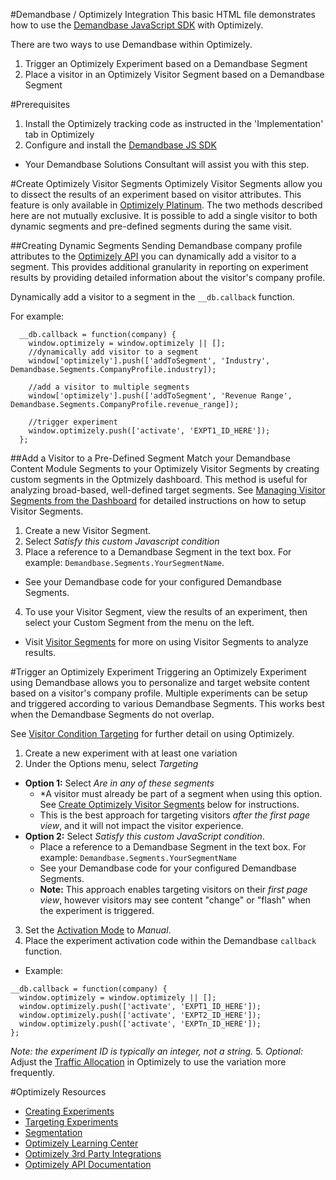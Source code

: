 #Demandbase / Optimizely Integration
This basic HTML file demonstrates how to use the [Demandbase JavaScript SDK](https://github.com/demandbaselabs/demandbaselabs/tree/master/JavaScriptSDK) with Optimizely.

There are two ways to use Demandbase within Optimizely.

1. Trigger an Optimizely Experiment based on a Demandbase Segment
2. Place a visitor in an Optimizely Visitor Segment based on a Demandbase Segment

#Prerequisites
1. Install the Optimizely tracking code as instructed in the 'Implementation' tab in Optimizely
2. Configure and install the [Demandbase JS SDK](https://github.com/demandbaselabs/demandbaselabs/tree/master/JavaScriptSDK)
  * Your Demandbase Solutions Consultant will assist you with this step.

#Create Optimizely Visitor Segments
Optimizely Visitor Segments allow you to dissect the results of an experiment based on visitor attributes.  This feature is only available in [Optimizely Platinum](https://www.optimizely.com/pricing).
The two methods described here are not mutually exclusive.  It is possible to add a single visitor to both dynamic segments and pre-defined segments during the same visit.

##Creating Dynamic Segments
Sending Demandbase company profile attributes to the [Optimizely API](https://www.optimizely.com/docs/api#visitor-segments) you can dynamically add a visitor to a segment.
This provides additional granularity in reporting on experiment results by providing detailed information about the visitor's company profile.

Dynamically add a visitor to a segment in the `__db.callback` function.

For example:
```
  __db.callback = function(company) {
    window.optimizely = window.optimizely || [];
    //dynamically add visitor to a segment
    window['optimizely'].push(['addToSegment', 'Industry', Demandbase.Segments.CompanyProfile.industry]);

    //add a visitor to multiple segments
    window['optimizely'].push(['addToSegment', 'Revenue Range', Demandbase.Segments.CompanyProfile.revenue_range]);

    //trigger experiment
    window.optimizely.push(['activate', 'EXPT1_ID_HERE']);
  };
```

##Add a Visitor to a Pre-Defined Segment
Match your Demandbase Content Module Segments to your Optimizely Visitor Segments by creating custom segments in the Optmizely dashboard.  This method is useful for analyzing broad-based, well-defined target segments.
See [Managing Visitor Segments from the Dashboard](https://help.optimizely.com/hc/en-us/articles/200040865-Managing-Visitor-Segments-from-the-Dashboard) for detailed instructions on how to setup Visitor Segments.

1. Create a new Visitor Segment.
2. Select *Satisfy this custom Javascript condition*
3. Place a reference to a Demandbase Segment in the text box.  For example: `Demandbase.Segments.YourSegmentName`.
  * See your Demandbase code for your configured Demandbase Segments.
4. To use your Visitor Segment, view the results of an experiment, then select your Custom Segment from the menu on the left.
  * Visit [Visitor Segments](https://help.optimizely.com/hc/en-us/articles/200040315-Visitor-Segments) for more on using Visitor Segments to analyze results.

#Trigger an Optimizely Experiment
Triggering an Optimizely Experiment using Demandbase allows you to personalize and target website content based on a visitor's company profile.
Multiple experiments can be setup and triggered according to various Demandbase Segments.  This works best when the Demandbase Segments do not overlap.

See [Visitor Condition Targeting](https://help.optimizely.com/hc/en-us/articles/200039685-Visitor-Condition-Targeting) for further detail on using Optimizely.

1. Create a new experiment with at least one variation
2. Under the Options menu, select *Targeting*
  * **Option 1:** Select *Are in any of these segments*
    * *A visitor must already be part of a segment when using this option.  See [Create Optimizely Visitor Segments](https://github.com/demandbaselabs/demandbaselabs/tree/master/Optimizely#create-optimizely-visitor-segments) below for instructions.
    * This is the best approach for targeting visitors *after the first page view*, and it will not impact the visitor experience.
  * **Option 2:**  Select *Satisfy this custom JavaScript condition*.
    * Place a reference to a Demandbase Segment in the text box.  For example: `Demandbase.Segments.YourSegmentName`
    * See your Demandbase code for your configured Demandbase Segments.
    * **Note:** This approach enables targeting visitors on their *first page view*, however visitors may see content "change" or "flash" when the experiment is triggered.
3. Set the [Activation Mode](https://help.optimizely.com/hc/en-us/articles/200039765-Activation-Mode) to *Manual*.
4. Place the experiment activation code within the Demandbase `callback` function.
  * Example:
  ```
  __db.callback = function(company) {
    window.optimizely = window.optimizely || [];
    window.optimizely.push(['activate', 'EXPT1_ID_HERE']);
    window.optimizely.push(['activate', 'EXPT2_ID_HERE']);
    window.optimizely.push(['activate', 'EXPTn_ID_HERE']);
  };
  ```
  *Note: the experiment ID is typically an integer, not a string.*
5. *Optional:* Adjust the [Traffic Allocation](https://help.optimizely.com/hc/en-us/articles/200040115-Traffic-Allocation) in Optimizely to use the variation more frequently.



#Optimizely Resources
* [Creating Experiments](https://help.optimizely.com/hc/en-us/articles/200136330-The-Five-Steps-In-Every-Test)
* [Targeting Experiments](https://help.optimizely.com/hc/en-us/sections/200008115-Targeting)
* [Segmentation](https://help.optimizely.com/hc/en-us/sections/200008125-Segmentation)
* [Optimizely Learning Center](https://help.optimizely.com/hc/en-us)
* [Optimizely 3rd Party Integrations](https://help.optimizely.com/hc/en-us/sections/200008075-3rd-Party-Integration)
* [Optimizely API Documentation](http://www.optimizely.com/docs/api)
